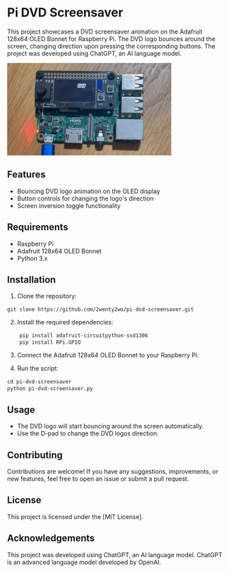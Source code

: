 # Pi DVD Screensaver

This project showcases a DVD screensaver animation on the Adafruit 128x64 OLED Bonnet for Raspberry Pi. The DVD logo bounces around the screen, changing direction upon pressing the corresponding buttons. The project was developed using ChatGPT, an AI language model.

![DVD Screensaver](pi-dvd-screensaver.gif)

## Features

- Bouncing DVD logo animation on the OLED display
- Button controls for changing the logo's direction
- Screen inversion toggle functionality

## Requirements

- Raspberry Pi
- Adafruit 128x64 OLED Bonnet
- Python 3.x

## Installation

1. Clone the repository:
```shell
git clone https://github.com/2wenty2wo/pi-dvd-screensaver.git
```

2. Install the required dependencies:
```shell
    pip install adafruit-circuitpython-ssd1306
    pip install RPi.GPIO
```

3. Connect the Adafruit 128x64 OLED Bonnet to your Raspberry Pi.

4. Run the script:
```shell
cd pi-dvd-screensaver
python pi-dvd-screensaver.py
```

## Usage

- The DVD logo will start bouncing around the screen automatically.
- Use the D-pad to change the DVD logos direction.

## Contributing

Contributions are welcome! If you have any suggestions, improvements, or new features, feel free to open an issue or submit a pull request.

## License

This project is licensed under the [MIT License].

## Acknowledgements

This project was developed using ChatGPT, an AI language model. ChatGPT is an advanced language model developed by OpenAI.
